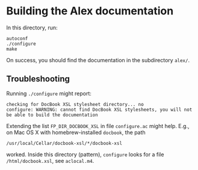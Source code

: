 # Building the Alex documentation

In this directory, run:
```
autoconf
./configure
make
```
On success, you should find the documentation in the
subdirectory `alex/`.

## Troubleshooting

Running `./configure` might report:
```
checking for DocBook XSL stylesheet directory... no
configure: WARNING: cannot find DocBook XSL stylesheets, you will not be able to build the documentation
```
Extending the list `FP_DIR_DOCBOOK_XSL` in file `configure.ac` might
help.  E.g., on Mac OS X with homebrew-installed `docbook`, the path
```
/usr/local/Cellar/docbook-xsl/*/docbook-xsl
```
worked.  Inside this directory (pattern), `configure` looks for a file
`/html/docbook.xsl`, see `aclocal.m4`.
